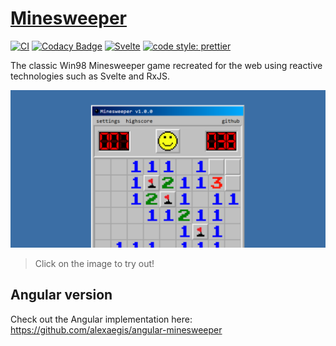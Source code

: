 # [Minesweeper](https://alexaegis.github.io/svelte-minesweeper/)

<!-- markdownlint-disable MD013 -->

[![CI](https://github.com/AlexAegis/svelte-minesweeper/workflows/CI/badge.svg)](https://github.com/AlexAegis/svelte-minesweeper/actions?query=workflow%3ACI) [![Codacy Badge](https://app.codacy.com/project/badge/Grade/3f3b484c74f24c84a9a67ce2bf9653c2)](https://www.codacy.com/manual/AlexAegis/svelte-minesweeper?utm_source=github.com&utm_medium=referral&utm_content=AlexAegis/svelte-minesweeper&utm_campaign=Badge_Grade) [![Svelte](https://img.shields.io/badge/made%20with-svelte-orange)](https://github.com/sveltejs/svelte) [![code style: prettier](https://img.shields.io/badge/code_style-prettier-ff69b4.svg)](https://github.com/prettier/prettier)

<!-- markdownlint-enable MD013 -->

The classic Win98 Minesweeper game recreated for the web using reactive
technologies such as Svelte and RxJS.

[![Preview](./docs/minesweeper-preview.png)](https://alexaegis.github.io/svelte-minesweeper/)

> Click on the image to try out!

## Angular version

Check out the Angular implementation here: <https://github.com/alexaegis/angular-minesweeper>
